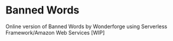 # Banned Words
Online version of Banned Words by Wonderforge using Serverless Framework/Amazon Web Services [WIP]
